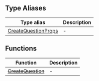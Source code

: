 ## Type Aliases

| Type alias | Description |
| ------ | ------ |
| [CreateQuestionProps](type-aliases/CreateQuestionProps.md) | - |

## Functions

| Function | Description |
| ------ | ------ |
| [~~CreateQuestion~~](functions/CreateQuestion.md) | - |
